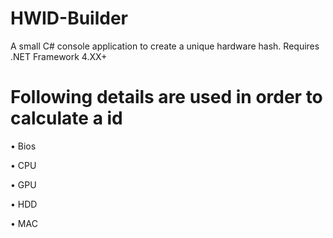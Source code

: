# HWID-Builder
A small C# console application to create a unique hardware hash. Requires .NET Framework 4.XX+

# Following details are used in order to calculate a id

• Bios

• CPU

• GPU

• HDD

• MAC
